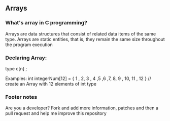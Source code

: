## Arrays

### What's array in C programming?
Arrays are data structures that consist of related data items of the same type.
Arrays are static entities, that is, they remain the same size throughout the program execution

### Declaring Array:

type c[n] ; 

Examples:
int integerNum[12] = { 1 , 2, 3 , 4 ,5 ,6 ,7, 8, 9 , 10, 11 , 12 } // create an Array with 12 elements of int type


### Footer notes

Are you a developer? 
Fork and add more information, patches and then a pull request and help me improve this repository